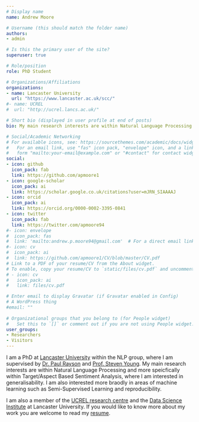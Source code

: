 ```yaml
---
# Display name
name: Andrew Moore

# Username (this should match the folder name)
authors:
- admin

# Is this the primary user of the site?
superuser: true

# Role/position
role: PhD Student

# Organizations/Affiliations
organizations:
- name: Lancaster University
  url: "https://www.lancaster.ac.uk/scc/"
#- name: UCREL
#  url: "http://ucrel.lancs.ac.uk/"

# Short bio (displayed in user profile at end of posts)
bio: My main research interests are within Natural Language Processing.

# Social/Academic Networking
# For available icons, see: https://sourcethemes.com/academic/docs/widgets/#icons
#   For an email link, use "fas" icon pack, "envelope" icon, and a link in the
#   form "mailto:your-email@example.com" or "#contact" for contact widget.
social:
- icon: github
  icon_pack: fab
  link: https://github.com/apmoore1
- icon: google-scholar
  icon_pack: ai
  link: https://scholar.google.co.uk/citations?user=mJRN_SIAAAAJ
- icon: orcid
  icon_pack: ai
  link: https://orcid.org/0000-0002-3395-0841
- icon: twitter
  icon_pack: fab
  link: https://twitter.com/apmoore94
#- icon: envelope
#  icon_pack: fas
#  link: 'mailto:andrew.p.moore94@gmail.com'  # For a direct email link, use "mailto:test@example.org".
#- icon: cv
#  icon_pack: ai
#  link: https://github.com/apmoore1/CV/blob/master/CV.pdf
# Link to a PDF of your resume/CV from the About widget.
# To enable, copy your resume/CV to `static/files/cv.pdf` and uncomment the lines below.  
# - icon: cv
#   icon_pack: ai
#   link: files/cv.pdf

# Enter email to display Gravatar (if Gravatar enabled in Config)
# A WordPress thing
#email: ""
  
# Organizational groups that you belong to (for People widget)
#   Set this to `[]` or comment out if you are not using People widget.  
user_groups:
- Researchers
- Visitors
---
```

I am a PhD at [Lancaster University](https://www.lancaster.ac.uk/scc/) within the NLP group, where I am supervised by [Dr. Paul Rayson](https://www.lancaster.ac.uk/people-profiles/paul-rayson) and [Prof. Steven Young](https://www.lancaster.ac.uk/lums/people/steven-young). My main research interests are within Natural Language Processing and more speicfically within Target/Aspect Based Sentiment Analysis, where I am interested in generalisability. I am also interested more braodly in areas of machine learning such as Semi-Supervised Learning and reproducibility. 

I am also a member of the [UCREL research centre](http://ucrel.lancs.ac.uk/) and the [Data Science Institute](https://www.lancaster.ac.uk/dsi/) at Lancaster University. If you would like to know more about my work you are welcome to read my [resume](https://github.com/apmoore1/CV/blob/master/CV.pdf). 